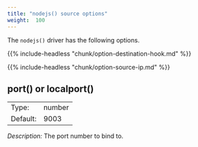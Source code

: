 ```yaml
---
title: "nodejs() source options"
weight:  100
---
```

<!-- DISCLAIMER: This file is based on the syslog-ng Open Source Edition documentation https://github.com/balabit/syslog-ng-ose-guides/commit/2f4a52ee61d1ea9ad27cb4f3168b95408fddfdf2 and is used under the terms of The syslog-ng Open Source Edition Documentation License. The file has been modified by Axoflow. -->

The `nodejs()` driver has the following options.

{{% include-headless "chunk/option-destination-hook.md" %}}

{{% include-headless "chunk/option-source-ip.md" %}}


## port() or localport()

|          |        |
| -------- | ------ |
| Type:    | number |
| Default: | 9003   |

*Description:* The port number to bind to.

